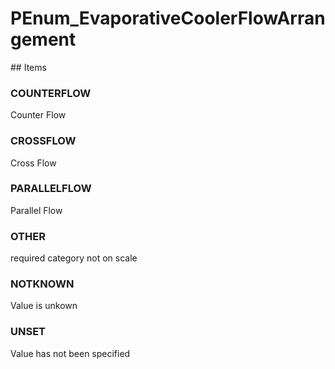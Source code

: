 # PEnum_EvaporativeCoolerFlowArrangement

<!-- end of definition -->## Items

### COUNTERFLOW
Counter Flow

### CROSSFLOW
Cross Flow

### PARALLELFLOW
Parallel Flow

### OTHER
required category not on scale

### NOTKNOWN
Value is unkown

### UNSET
Value has not been specified
